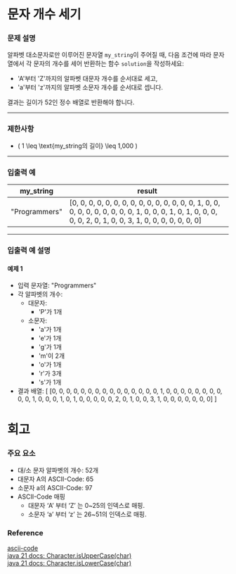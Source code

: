 # 문자 개수 세기

### 문제 설명
알파벳 대소문자로만 이루어진 문자열 `my_string`이 주어질 때, 다음 조건에 따라 문자열에서 각 문자의 개수를 세어 반환하는 함수 `solution`을 작성하세요:
- 'A'부터 'Z'까지의 알파벳 대문자 개수를 순서대로 세고,
- 'a'부터 'z'까지의 알파벳 소문자 개수를 순서대로 셉니다.

결과는 길이가 52인 정수 배열로 반환해야 합니다.

---

### 제한사항
- \( 1 \leq \text{my_string의 길이} \leq 1,000 \)

---

### 입출력 예

| my_string     | result                                                                                                                                                       |
|---------------|--------------------------------------------------------------------------------------------------------------------------------------------------------------|
| "Programmers" | [0, 0, 0, 0, 0, 0, 0, 0, 0, 0, 0, 0, 0, 0, 0, 1, 0, 0, 0, 0, 0, 0, 0, 0, 0, 0, 1, 0, 0, 0, 1, 0, 1, 0, 0, 0, 0, 0, 2, 0, 1, 0, 0, 3, 1, 0, 0, 0, 0, 0, 0, 0] |

---

### 입출력 예 설명

#### 예제 1
- 입력 문자열: "Programmers"
- 각 알파벳의 개수:
  - 대문자:
    - 'P'가 1개
  - 소문자:
    - 'a'가 1개
    - 'e'가 1개
    - 'g'가 1개
    - 'm'이 2개
    - 'o'가 1개
    - 'r'가 3개
    - 's'가 1개
- 결과 배열:
  \[
  [0, 0, 0, 0, 0, 0, 0, 0, 0, 0, 0, 0, 0, 0, 0, 1, 0, 0, 0, 0, 0, 0, 0, 0, 0, 0, 1, 0, 0, 0, 1, 0, 1, 0, 0, 0, 0, 0, 2, 0, 1, 0, 0, 3, 1, 0, 0, 0, 0, 0, 0, 0]
  \]
# 회고
### 주요 요소
- 대/소 문자 알파벳의 개수: 52개
- 대문자 A의 ASCII-Code: 65
- 소문자 a의 ASCII-Code: 97
- ASCII-Code 매핑
  - 대문자 ‘A’ 부터 ‘Z’ 는 0~25의 인덱스로 매핑.
  - 소문자 ‘a’ 부터 ‘z’ 는 26~51의 인덱스로 매핑.
### Reference
[ascii-code](https://www.ascii-code.com/)  
[java 21 docs: Character.isUpperCase(char)](https://docs.oracle.com/en/java/javase/21/docs/api/java.base/java/lang/Character.html#isUpperCase(char))  
[java 21 docs: Character.isLowerCase(char)](https://docs.oracle.com/en/java/javase/21/docs/api/java.base/java/lang/Character.html#isLowerCase(char))